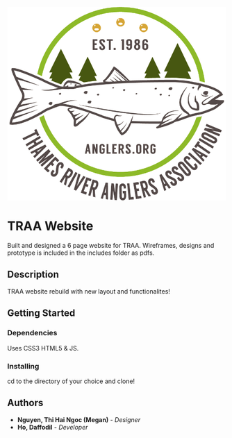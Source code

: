 ![TRAA logo](images/ori_logo.png)

# TRAA Website

Built and designed a 6 page website for TRAA.  Wireframes, designs and prototype is included in the includes folder as pdfs. 

## Description

TRAA website rebuild with new layout and functionalites!

## Getting Started

### Dependencies

Uses CSS3 HTML5 & JS.

### Installing

cd to the directory of your choice and clone!

## Authors

* **Nguyen, Thi Hai Ngoc (Megan)** - *Designer*
* **Ho, Daffodil** - *Developer*

